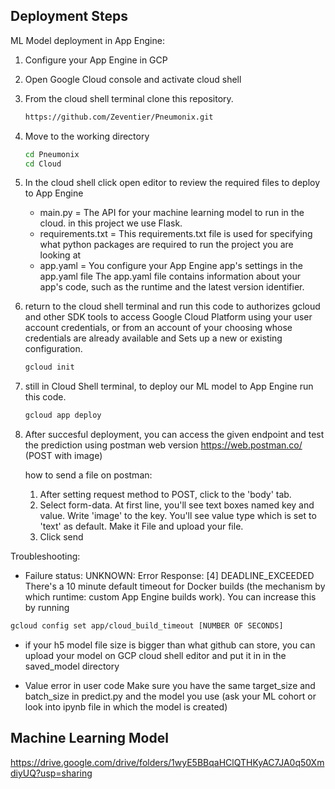 ## Deployment Steps

ML Model deployment in App Engine:

1.  Configure your App Engine in GCP
2.  Open Google Cloud console and activate cloud shell
3.  From the cloud shell terminal clone this repository.

    ```sh
    https://github.com/Zeventier/Pneumonix.git
    ```

4.  Move to the working directory

    ```sh
    cd Pneumonix
    cd Cloud
    ```

5.  In the cloud shell click open editor to review the required files to deploy to App Engine

    - main.py = The API for your machine learning model to run in the cloud. in this project we use Flask.
    - requirements.txt = This requirements.txt file is used for specifying what python packages are required to run the project you are looking at
    - app.yaml = You configure your App Engine app's settings in the app.yaml file The app.yaml file contains information about your app's code, such as the runtime and the latest version identifier.

6.  return to the cloud shell terminal and run this code to authorizes gcloud and other SDK tools to access Google Cloud Platform using your user account credentials, or from an account of your choosing whose credentials are already available and Sets up a new or existing configuration.

    ```sh
    gcloud init
    ```

7.  still in Cloud Shell terminal, to deploy our ML model to App Engine run this code.

    ```sh
    gcloud app deploy
    ```

8.  After succesful deployment, you can access the given endpoint and test the prediction using postman web version https://web.postman.co/ (POST with image)

    how to send a file on postman:

    1. After setting request method to POST, click to the 'body' tab.
    2. Select form-data. At first line, you'll see text boxes named key and value. Write 'image' to the key. You'll see value type which is set to 'text' as default. Make it File and upload your file.
    3. Click send

Troubleshooting:

- Failure status: UNKNOWN: Error Response: [4] DEADLINE_EXCEEDED
  There's a 10 minute default timeout for Docker builds (the mechanism by which runtime: custom App Engine builds work). You can increase this by running

```sh
gcloud config set app/cloud_build_timeout [NUMBER OF SECONDS]
```

- if your h5 model file size is bigger than what github can store, you can upload your model on GCP cloud shell editor and put it in in the saved_model directory

- Value error in user code
  Make sure you have the same target_size and batch_size in predict.py and the model you use (ask your ML cohort or look into ipynb file in which the model is created)

## Machine Learning Model

https://drive.google.com/drive/folders/1wyE5BBqaHClQTHKyAC7JA0q50XmdiyUQ?usp=sharing
